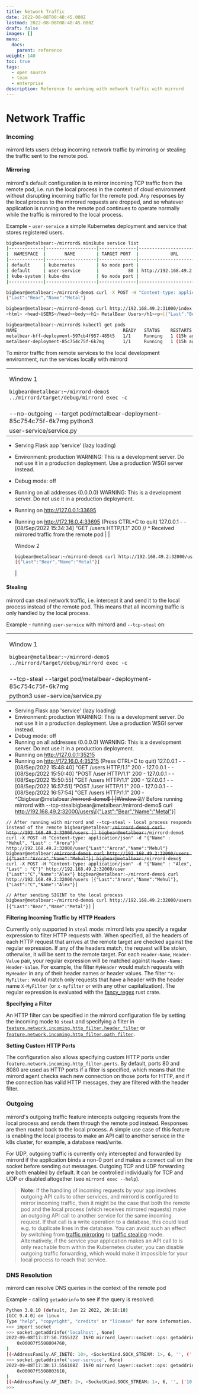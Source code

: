 ```yaml
---
title: Network Traffic
date: 2022-08-08T08:48:45.000Z
lastmod: 2022-08-08T08:48:45.000Z
draft: false
images: []
menu:
  docs:
    parent: reference
weight: 140
toc: true
tags:
  - open source
  - team
  - enterprise
description: Reference to working with network traffic with mirrord
---
```


# Network Traffic

### Incoming

mirrord lets users debug incoming network traffic by mirroring or stealing the traffic sent to the remote pod.

#### Mirroring

mirrord's default configuration is to mirror incoming TCP traffic from the remote pod, i.e. run the local process in the context of cloud environment without disrupting incoming traffic for the remote pod. Any responses by the local process to the mirrored requests are dropped, and so whatever application is running on the remote pod continues to operate normally while the traffic is mirrored to the local process.

Example - `user-service` a simple Kubernetes deployment and service that stores registered users.

```bash
bigbear@metalbear:~/mirrord$ minikube service list
|-------------|-------------------|--------------|---------------------------|
|  NAMESPACE  |       NAME        | TARGET PORT  |            URL            |
|-------------|-------------------|--------------|---------------------------|
| default     | kubernetes        | No node port |
| default     | user-service      |           80 | http://192.168.49.2:32000 |
| kube-system | kube-dns          | No node port |
|-------------|-------------------|--------------|---------------------------|

bigbear@metalbear:~/mirrord-demo$ curl -X POST -H "Content-type: application/json" -d "{\"Name\" : \"Metal\", \"Last\" : \"Bear\"}" http://192.168.49.2:32000/user
{"Last":"Bear","Name":"Metal"}

bigbear@metalbear:~/mirrord-demo$ curl http://192.168.49.2:31000/index.html
<html> <head>USERS</head><body><h1> MetalBear Users</h1><p>[{"Last":"Bear","Name":"Metal"}]</p></body></html>
```

```bash
bigbear@metalbear:~/mirrord$ kubectl get pods
NAME                                        READY   STATUS    RESTARTS      AGE
metalbear-bff-deployment-597cb4f957-485t5   1/1     Running   1 (15h ago)   16h
metalbear-deployment-85c754c75f-6k7mg       1/1     Running   1 (15h ago)   16h
```

To mirror traffic from remote services to the local development environment, run the services locally with mirrord

|                                                                                                                                                           |
| --------------------------------------------------------------------------------------------------------------------------------------------------------- |
| <p>Window 1</p><pre class="language-bash"><code class="lang-bash">bigbear@metalbear:~/mirrord-demo$ ../mirrord/target/debug/mirrord exec -c
</code></pre> |
| --no-outgoing --target pod/metalbear-deployment-85c754c75f-6k7mg python3                                                                                  |
| user-service/service.py                                                                                                                                   |

* Serving Flask app 'service' (lazy loading)
* Environment: production WARNING: This is a development server. Do not use it in a production deployment. Use a production WSGI server instead.
* Debug mode: off
* Running on all addresses (0.0.0.0) WARNING: This is a development server. Do not use it in a production deployment.
* Running on http://127.0.0.1:33695
*   Running on http://172.16.0.4:33695 (Press CTRL+C to quit) 127.0.0.1 - - \[08/Sep/2022 15:34:34] "GET /users HTTP/1.1" 200 // ^ Received mirrored traffic from the remote pod | |

    Window 2

    ```bash
    bigbear@metalbear:~/mirrord-demo$ curl http://192.168.49.2:32000/users
    [{"Last":"Bear","Name":"Metal"}]
    ```

    |

#### Stealing

mirrord can steal network traffic, i.e. intercept it and send it to the local process instead of the remote pod. This means that all incoming traffic is only handled by the local process.

Example - running `user-service` with mirrord and `--tcp-steal` on:

|                                                                                                                                                           |
| --------------------------------------------------------------------------------------------------------------------------------------------------------- |
| <p>Window 1</p><pre class="language-bash"><code class="lang-bash">bigbear@metalbear:~/mirrord-demo$ ../mirrord/target/debug/mirrord exec -c
</code></pre> |
| --tcp-steal --target pod/metalbear-deployment-85c754c75f-6k7mg                                                                                            |
| python3 user-service/service.py                                                                                                                           |

* Serving Flask app 'service' (lazy loading)
* Environment: production WARNING: This is a development server. Do not use it in a production deployment. Use a production WSGI server instead.
* Debug mode: off
* Running on all addresses (0.0.0.0) WARNING: This is a development server. Do not use it in a production deployment.
* Running on http://127.0.0.1:35215
* Running on http://172.16.0.4:35215 (Press CTRL+C to quit) 127.0.0.1 - - \[08/Sep/2022 15:48:40] "GET /users HTTP/1.1" 200 - 127.0.0.1 - - \[08/Sep/2022 15:50:40] "POST /user HTTP/1.1" 200 - 127.0.0.1 - - \[08/Sep/2022 15:50:55] "GET /users HTTP/1.1" 200 - 127.0.0.1 - - \[08/Sep/2022 16:57:51] "POST /user HTTP/1.1" 200 - 127.0.0.1 - - \[08/Sep/2022 16:57:54] "GET /users HTTP/1.1" 200 - ^Cbigbear@metalbear:~~/mirrord-demo$ | |Window 2~~// Before running mirrord with --tcp-stealbigbear@metalbear:/mirrord-demo$ curl http://192.168.49.2:32000/users\[{"Last":"Bear","Name":"Metal"}]

`// After running with mirrord and --tcp-steal - local process responds instead of the remote bigbear@metalbear:`~~`/mirrord-demo$ curl http://192.168.49.2:32000/users [] bigbear@metalbear:`~~`/mirrord-demo$ curl -X POST -H "Content-type: application/json" -d "{"Name" : "Mehul", "Last" : "Arora"}" http://192.168.49.2:32000/user{"Last":"Arora","Name":"Mehul"} bigbear@metalbear:`~~`/mirrord-demo$ curl http://192.168.49.2:32000/users [{"Last":"Arora","Name":"Mehul"}] bigbear@metalbear:`~~`/mirrord-demo$ curl -X POST -H "Content-type: application/json" -d "{"Name" : "Alex", "Last" : "C"}" http://192.168.49.2:32000/user {"Last":"C","Name":"Alex"} bigbear@metalbear:~/mirrord-demo$ curl http://192.168.49.2:32000/users [{"Last":"Arora","Name":"Mehul"},{"Last":"C","Name":"Alex"}]`

`// After sending SIGINT to the local process bigbear@metalbear:~/mirrord-demo$ curl http://192.168.49.2:32000/users [{"Last":"Bear","Name":"Metal"}]` |

**Filtering Incoming Traffic by HTTP Headers**

Currently only supported in `steal` mode: mirrord lets you specify a regular expression to filter HTTP requests with. When specified, all the headers of each HTTP request that arrives at the remote target are checked against the regular expression. If any of the headers match, the request will be stolen, otherwise, it will be sent to the remote target. For each `Header-Name`, `Header-Value` pair, your regular expression will be matched against `Header-Name: Header-Value`. For example, the filter `MyHeader` would match requests with `MyHeader` in any of their header names or header values. The filter `^X-MyFilter:` would match only requests that have a header with the header name `X-MyFilter` (or `x-myfilter` or with any other capitalization). The regular expression is evaluated with the [fancy\_regex](https://docs.rs/fancy-regex/0.10.0/fancy_regex/index.html) rust crate.

**Specifying a Filter**

An HTTP filter can be specified in the mirrord configuration file by setting the incoming mode to `steal` and specifying a filter in [`feature.network.incoming.http_filter.header_filter`](configuration.md#feature.network.incoming.http_filter.header_filter) or [`feature.network.incoming.http_filter.path_filter`](configuration.md#feature.network.incoming.http_filter.path_filter).

**Setting Custom HTTP Ports**

The configuration also allows specifying custom HTTP ports under `feature.network.incoming.http_filter.ports`. By default, ports 80 and 8080 are used as HTTP ports if a filter is specified, which means that the mirrord agent checks each new connection on those ports for HTTP, and if the connection has valid HTTP messages, they are filtered with the header filter.

### Outgoing

mirrord's outgoing traffic feature intercepts outgoing requests from the local process and sends them through the remote pod instead. Responses are then routed back to the local process. A simple use case of this feature is enabling the local process to make an API call to another service in the k8s cluster, for example, a database read/write.

For UDP, outgoing traffic is currently only intercepted and forwarded by mirrord if the application binds a non-0 port and makes a `connect` call on the socket before sending out messages. Outgoing TCP and UDP forwarding are both enabled by default. It can be controlled individually for TCP and UDP or disabled altogether (see `mirrord exec --help`).

> **Note:** If the handling of incoming requests by your app involves outgoing API calls to other services, and mirrord is configured to mirror incoming traffic, then it might be the case that both the remote pod and the local process (which receives mirrored requests) make an outgoing API call to another service for the same incoming request. If that call is a write operation to a database, this could lead e.g. to duplicate lines in the database. You can avoid such an effect by switching from [traffic mirroring](traffic.md#mirroring) to [traffic stealing](traffic.md#stealing) mode. Alternatively, if the service your application makes an API call to is only reachable from within the Kubernetes cluster, you can disable outgoing traffic forwarding, which would make it impossible for your local process to reach that service.

### DNS Resolution

mirrord can resolve DNS queries in the context of the remote pod

Example - calling `getaddrinfo` to see if the query is resolved:

```bash
Python 3.8.10 (default, Jun 22 2022, 20:18:18) 
[GCC 9.4.0] on linux
Type "help", "copyright", "credits" or "license" for more information.
>>> import socket
>>> socket.getaddrinfo('localhost', None)
2022-09-08T17:37:50.735532Z  INFO mirrord_layer::socket::ops: getaddrinfo -> result Ok(
    0x00007f5508004760,
)
[(<AddressFamily.AF_INET6: 10>, <SocketKind.SOCK_STREAM: 1>, 6, '', ('::7074:e00d:557f:0', 0, 0, 97)), (<AddressFamily.AF_INET6: 10>, <SocketKind.SOCK_DGRAM: 2>, 17, '', ('::', 0, 0, 0)), (<AddressFamily.AF_INET6: 10>, <SocketKind.SOCK_RAW: 3>, 0, '', ('::90bf:f401:0:0', 0, 0, 245652448)), (<AddressFamily.AF_INET: 2>, <SocketKind.SOCK_STREAM: 1>, 6, '', ('127.0.0.1', 0)), (<AddressFamily.AF_INET: 2>, <SocketKind.SOCK_DGRAM: 2>, 17, '', ('127.0.0.1', 0)), (<AddressFamily.AF_INET: 2>, <SocketKind.SOCK_RAW: 3>, 0, '', ('127.0.0.1', 0))]
>>> socket.getaddrinfo('user-service', None)
2022-09-08T17:38:17.556108Z  INFO mirrord_layer::socket::ops: getaddrinfo -> result Ok(
    0x00007f5508003610,
)
[(<AddressFamily.AF_INET: 2>, <SocketKind.SOCK_STREAM: 1>, 6, '', ('10.106.158.180', 0)), (<AddressFamily.AF_INET: 2>, <SocketKind.SOCK_DGRAM: 2>, 17, '', ('10.106.158.180', 0)), (<AddressFamily.AF_INET: 2>, <SocketKind.SOCK_RAW: 3>, 0, '', ('10.106.158.180', 0))]
>>> 
```
